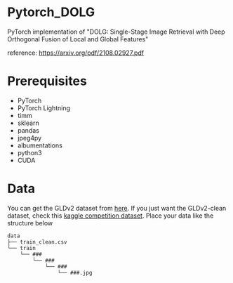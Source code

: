 # Pytorch_DOLG
PyTorch implementation of "DOLG: Single-Stage Image Retrieval with Deep Orthogonal Fusion of Local and Global Features"

reference: https://arxiv.org/pdf/2108.02927.pdf

# Prerequisites
- PyTorch
- PyTorch Lightning
- timm
- sklearn
- pandas
- jpeg4py
- albumentations
- python3
- CUDA

# Data
You can get the GLDv2 dataset from [here](https://github.com/cvdfoundation/google-landmark).
If you just want the GLDv2-clean dataset, check this [kaggle competition dataset](https://www.kaggle.com/c/landmark-retrieval-2021).
Place your data like the structure below
```
data
├── train_clean.csv
└── train
    └── ###
        └── ###
            └── ###
                └── ###.jpg
```
